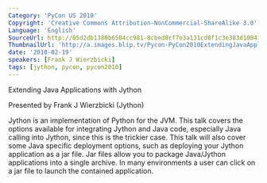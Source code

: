 ```yaml
---
Category: 'PyCon US 2010'
Copyright: 'Creative Commons Attribution-NonCommercial-ShareAlike 3.0'
Language: 'English'
SourceUrl: http://05d2db1380b6504cc981-8cbed8cf7e3a131cd8f1c3e383d10041.r93.cf2.rackcdn.com/pycon-us-2010/329_extending-java-applications-with-jython-65.m4v
ThumbnailUrl: 'http://a.images.blip.tv/Pycon-PyCon2010ExtendingJavaApplicationsWithJython65790.png'
date: '2010-02-19'
speakers: [Frank J Wierzbicki]
tags: [jython, pycon, pycon2010]
---
```

Extending Java Applications with Jython

  
Presented by Frank J Wierzbicki (Jython)

  
Jython is an implementation of Python for the JVM. This talk covers the
options available for integrating Jython and Java code, especially Java
calling into Jython, since this is the trickier case. This talk will also
cover some Java specific deployment options, such as deploying your Jython
application as a jar file. Jar files allow you to package Java/Jython
applications into a single archive. In many environments a user can click on a
jar file to launch the contained application.

